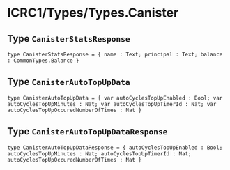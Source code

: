 # ICRC1/Types/Types.Canister

## Type `CanisterStatsResponse`
``` motoko no-repl
type CanisterStatsResponse = { name : Text; principal : Text; balance : CommonTypes.Balance }
```


## Type `CanisterAutoTopUpData`
``` motoko no-repl
type CanisterAutoTopUpData = { var autoCyclesTopUpEnabled : Bool; var autoCyclesTopUpMinutes : Nat; var autoCyclesTopUpTimerId : Nat; var autoCyclesTopUpOccuredNumberOfTimes : Nat }
```


## Type `CanisterAutoTopUpDataResponse`
``` motoko no-repl
type CanisterAutoTopUpDataResponse = { autoCyclesTopUpEnabled : Bool; autoCyclesTopUpMinutes : Nat; autoCyclesTopUpTimerId : Nat; autoCyclesTopUpOccuredNumberOfTimes : Nat }
```

